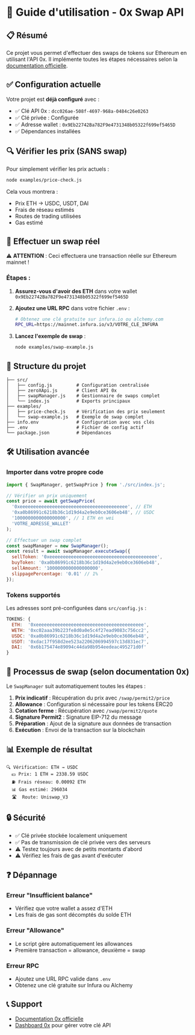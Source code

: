# 🚀 Guide d'utilisation - 0x Swap API

## 📋 Résumé

Ce projet vous permet d'effectuer des swaps de tokens sur Ethereum en utilisant l'API 0x. Il implémente toutes les étapes nécessaires selon la [documentation officielle](https://0x.org/docs/0x-swap-api/guides/swap-tokens-with-0x-swap-api).

## ✅ Configuration actuelle

Votre projet est **déjà configuré** avec :
- ✅ Clé API 0x : `dcc026ae-508f-4697-968a-0484c26e0263`
- ✅ Clé privée : Configurée
- ✅ Adresse wallet : `0x9Eb22742Ba782F9e4731348b05322f699ef5465D`
- ✅ Dépendances installées

## 🔍 Vérifier les prix (SANS swap)

Pour simplement vérifier les prix actuels :

```bash
node examples/price-check.js
```

Cela vous montrera :
- Prix ETH → USDC, USDT, DAI
- Frais de réseau estimés
- Routes de trading utilisées
- Gas estimé

## 💱 Effectuer un swap réel

⚠️ **ATTENTION** : Ceci effectuera une transaction réelle sur Ethereum mainnet !

### Étapes :

1. **Assurez-vous d'avoir des ETH** dans votre wallet `0x9Eb22742Ba782F9e4731348b05322f699ef5465D`

2. **Ajoutez une URL RPC** dans votre fichier `.env` :
   ```bash
   # Obtenez une clé gratuite sur infura.io ou alchemy.com
   RPC_URL=https://mainnet.infura.io/v3/VOTRE_CLE_INFURA
   ```

3. **Lancez l'exemple de swap** :
   ```bash
   node examples/swap-example.js
   ```

## 📁 Structure du projet

```
├── src/
│   ├── config.js         # Configuration centralisée
│   ├── zeroXApi.js       # Client API 0x
│   ├── swapManager.js    # Gestionnaire de swaps complet
│   └── index.js          # Exports principaux
├── examples/
│   ├── price-check.js    # Vérification des prix seulement
│   └── swap-example.js   # Exemple de swap complet
├── info.env              # Configuration avec vos clés
├── .env                  # Fichier de config actif
└── package.json          # Dépendances
```

## 🛠️ Utilisation avancée

### Importer dans votre propre code

```javascript
import { SwapManager, getSwapPrice } from './src/index.js';

// Vérifier un prix uniquement
const price = await getSwapPrice(
  '0xeeeeeeeeeeeeeeeeeeeeeeeeeeeeeeeeeeeeeeee', // ETH
  '0xa0b86991c6218b36c1d19d4a2e9eb0ce3606eb48', // USDC
  '1000000000000000000', // 1 ETH en wei
  'VOTRE_ADRESSE_WALLET'
);

// Effectuer un swap complet
const swapManager = new SwapManager();
const result = await swapManager.executeSwap({
  sellToken: '0xeeeeeeeeeeeeeeeeeeeeeeeeeeeeeeeeeeeeeeee',
  buyToken: '0xa0b86991c6218b36c1d19d4a2e9eb0ce3606eb48',
  sellAmount: '1000000000000000000',
  slippagePercentage: '0.01' // 1%
});
```

### Tokens supportés

Les adresses sont pré-configurées dans `src/config.js` :

```javascript
TOKENS: {
  ETH:  '0xeeeeeeeeeeeeeeeeeeeeeeeeeeeeeeeeeeeeeeee',
  WETH: '0xc02aaa39b223fe8d0a0e5c4f27ead9083c756cc2',
  USDC: '0xa0b86991c6218b36c1d19d4a2e9eb0ce3606eb48',
  USDT: '0xdac17f958d2ee523a2206206994597c13d831ec7',
  DAI:  '0x6b175474e89094c44da98b954eedeac495271d0f'
}
```

## 🔄 Processus de swap (selon documentation 0x)

Le `SwapManager` suit automatiquement toutes les étapes :

1. **Prix indicatif** : Récupération du prix avec `/swap/permit2/price`
2. **Allowance** : Configuration si nécessaire pour les tokens ERC20
3. **Cotation ferme** : Récupération avec `/swap/permit2/quote`
4. **Signature Permit2** : Signature EIP-712 du message
5. **Préparation** : Ajout de la signature aux données de transaction
6. **Exécution** : Envoi de la transaction sur la blockchain

## 📊 Exemple de résultat

```
🔍 Vérification: ETH → USDC
  💵 Prix: 1 ETH = 2338.59 USDC
  ⛽ Frais réseau: 0.00092 ETH
  📊 Gas estimé: 296034
  🛣️  Route: Uniswap_V3
```

## 🔒 Sécurité

- ✅ Clé privée stockée localement uniquement
- ✅ Pas de transmission de clé privée vers des serveurs
- ⚠️ Testez toujours avec de petits montants d'abord
- ⚠️ Vérifiez les frais de gas avant d'exécuter

## ❓ Dépannage

### Erreur "Insufficient balance"
- Vérifiez que votre wallet a assez d'ETH
- Les frais de gas sont décomptés du solde ETH

### Erreur "Allowance"
- Le script gère automatiquement les allowances
- Première transaction = allowance, deuxième = swap

### Erreur RPC
- Ajoutez une URL RPC valide dans `.env`
- Obtenez une clé gratuite sur Infura ou Alchemy

## 📞 Support

- [Documentation 0x officielle](https://0x.org/docs/0x-swap-api/guides/swap-tokens-with-0x-swap-api)
- [Dashboard 0x](https://dashboard.0x.org/apps) pour gérer votre clé API 
